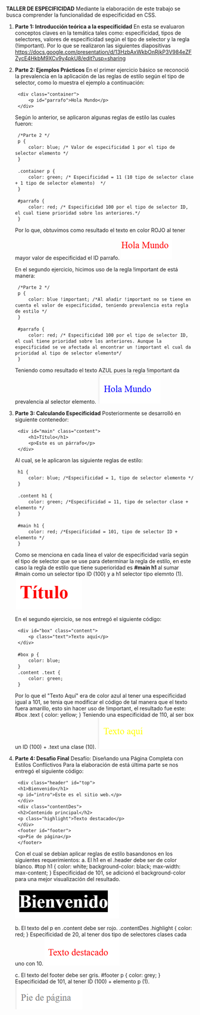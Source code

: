 **TALLER DE ESPECIFICIDAD**
Mediante la elaboración de este trabajo se busca comprender la funcionalidad de especificidad en CSS.

1. **Parte 1: Introducción teórica a la especificidad**
    En esta se evaluaron conceptos claves en la temática tales como: especificidad, tipos de selectores, valores de especificidad según el tipo de selector y la regla (!important). Por lo que se realizaron las siguientes diapositivas https://docs.google.com/presentation/d/13HzbAxWkbOnRjkP3V984eZFZycE4HkbM9XCv9y4pkU8/edit?usp=sharing

2. **Parte 2: Ejemplos Prácticos**
    En el primer ejercicio básico se reconoció la prevalencia en la aplicación de las reglas de estilo según el tipo de selector, como lo muestra el ejemplo a continuación:

        <div class="container">
            <p id="parrafo">Hola Mundo</p>
        </div>

    Según lo anterior, se aplicaron algunas reglas de estilo las cuales fueron:

        /*Parte 2 */
        p {
            color: blue; /* Valor de especificidad 1 por el tipo de selector elemento */
        }

        .container p {
            color: green; /* Especificidad = 11 (10 tipo de selector clase + 1 tipo de selector elemento)  */
        }

        #parrafo {
            color: red; /* Especificidad 100 por el tipo de selector ID, el cual tiene prioridad sobre los anteriores.*/
        }

    Por lo que, obtuvimos como resultado el texto en color ROJO al tener mayor valor de especificidad el ID parrafo. 
    <img src="skeleton\images\image.png">
    
    En el segundo ejercicio, hicimos uso de la regla !important de está manera:

        /*Parte 2 */
        p {
            color: blue !important; /*Al añadir !important no se tiene en cuenta el valor de especificidad, teniendo prevalencia esta regla de estilo */
        }

        #parrafo {
            color: red; /* Especificidad 100 por el tipo de selector ID, el cual tiene prioridad sobre los anteriores. Aunque la especificidad se ve afectada al encontrar un !important el cual da prioridad al tipo de selector elemento*/
        }

    Teniendo como resultado el texto AZUL pues la regla !important da prevalencia al selector elemento. 
    <img src="skeleton\images\image1.png">

3. **Parte 3: Calculando Especificidad**
    Posteriormente se desarrolló en siguiente contenedor:

        <div id="main" class="content">
            <h1>Título</h1>
            <p>Este es un párrafo</p>
        </div>

    Al cual, se le aplicaron las siguiente reglas de estilo:

        h1 {
            color: blue; /*Especificidad = 1, tipo de selector elemento */
        }

        .content h1 {
            color: green; /*Especificidad = 11, tipo de selector clase + elemento */
        }

        #main h1 {
            color: red; /*Especificidad = 101, tipo de selector ID + elemento */
        }
    Como se menciona en cada línea el valor de especificidad varía según el tipo de selector que se use para determinar la regla de estilo, en este caso la regla de estilo que tiene superioridad es **#main h1** al sumar #main como un selector tipo ID (100) y a h1 selector tipo elemnto (1).
    ![alt text](skeleton/images/image2.png)

    En el segundo ejercicio, se nos entregó el siguiente código:

        <div id="box" class="content">
            <p class="text">Texto aquí</p>
        </div> 

        #box p {
            color: blue;
        }
        .content .text {
            color: green;
        }

    Por lo que el "Texto Aquí" era de color azul al tener una especificidad igual a 101, se tenia que modificar el código de tal manera que el texto fuera amarillo, esto sin hacer uso de !important, el resultado fue este:
        #box .text {
            color: yellow;
        }
    Teniendo una especificidad de 110, al ser box un ID (100) + .text una clase (10). ![alt text](skeleton/images/image3.png)

4. **Parte 4: Desafio Final**
    Desafío: Diseñando una Página Completa con Estilos Conflictivos
    Para la elaboración de está última parte se nos entregó el siguiente código:

        <div class="header" id="top">
        <h1>Bienvenido</h1>
        <p id="intro">Este es el sitio web.</p>
        </div>
        <div class="contentDes">
        <h2>Contenido principal</h2>
        <p class="highlight">Texto destacado</p>
        </div>
        <footer id="footer">
        <p>Pie de página</p>
        </footer>
    Con el cual se debían aplicar reglas de estilo basandonos en los siguientes requerimientos:
    a. El h1 en el .header debe ser de color blanco.
        #top h1 {
        color: white;
        background-color: black;
        max-width: max-content;
    }
    Especificidad de 101, se adicionó el background-color para una mejor visualización del resultado. ![alt text](skeleton/images/image4.png)

    b. El texto del p en .content debe ser rojo.
        .contentDes .highlight {
            color: red;
        }
    Especificidad de 20, al tener dos tipo de selectores clases cada uno con 10.
    ![alt text](skeleton/images/image5.png)

    c. El texto del footer debe ser gris.
        #footer p {
            color: grey;
        }
    Especificidad de 101, al tener ID (100) + elemento p (1).
    ![alt text](skeleton/images/image6.png)

